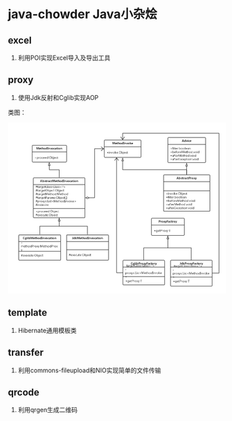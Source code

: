 # java-chowder Java小杂烩

## excel
1. 利用POI实现Excel导入及导出工具

## proxy
1. 使用Jdk反射和Cglib实现AOP

类图：

![AOP class](img/aop-class.png)

## template
1. Hibernate通用模板类

## transfer
1. 利用commons-fileupload和NIO实现简单的文件传输

## qrcode
1. 利用qrgen生成二维码